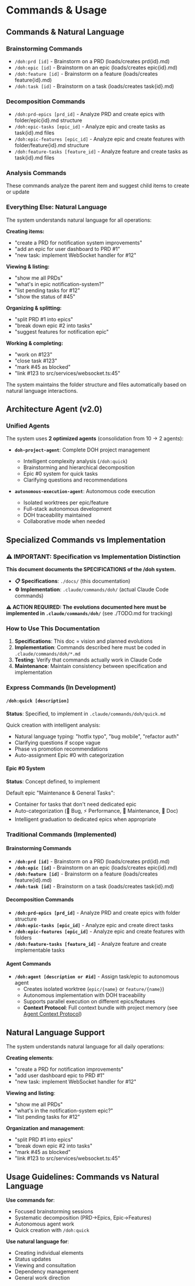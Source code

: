 # Commands & Usage

## Commands & Natural Language

### Brainstorming Commands

- `/doh:prd [id]` - Brainstorm on a PRD (loads/creates prd{id}.md)
- `/doh:epic [id]` - Brainstorm on an epic (loads/creates epic{id}.md)
- `/doh:feature [id]` - Brainstorm on a feature (loads/creates feature{id}.md)
- `/doh:task [id]` - Brainstorm on a task (loads/creates task{id}.md)

### Decomposition Commands

- `/doh:prd-epics [prd_id]` - Analyze PRD and create epics with folder/epic{id}.md structure
- `/doh:epic-tasks [epic_id]` - Analyze epic and create tasks as task{id}.md files
- `/doh:epic-features [epic_id]` - Analyze epic and create features with folder/feature{id}.md structure
- `/doh:feature-tasks [feature_id]` - Analyze feature and create tasks as task{id}.md files

### Analysis Commands

These commands analyze the parent item and suggest child items to create or update

### Everything Else: Natural Language

The system understands natural language for all operations:

**Creating items:**

- "create a PRD for notification system improvements"
- "add an epic for user dashboard to PRD #1"
- "new task: implement WebSocket handler for #12"

**Viewing & listing:**

- "show me all PRDs"
- "what's in epic notification-system?"
- "list pending tasks for #12"
- "show the status of #45"

**Organizing & splitting:**

- "split PRD #1 into epics"
- "break down epic #2 into tasks"
- "suggest features for notification epic"

**Working & completing:**

- "work on #123"
- "close task #123"
- "mark #45 as blocked"
- "link #123 to src/services/websocket.ts:45"

The system maintains the folder structure and files automatically based on natural language interactions.

## Architecture Agent (v2.0)

### Unified Agents

The system uses **2 optimized agents** (consolidation from 10 → 2 agents):

- **`doh-project-agent`**: Complete DOH project management
    - Intelligent complexity analysis (`/doh:quick`)
    - Brainstorming and hierarchical decomposition
    - Epic #0 system for quick tasks
    - Clarifying questions and recommendations

- **`autonomous-execution-agent`**: Autonomous code execution
    - Isolated worktrees per epic/feature
    - Full-stack autonomous development
    - DOH traceability maintained
    - Collaborative mode when needed

## Specialized Commands vs Implementation

### ⚠️ IMPORTANT: Specification vs Implementation Distinction

**This document documents the SPECIFICATIONS of the /doh system.**

- **📋 Specifications**: `./docs/` (this documentation)
- **⚙️ Implementation**: `.claude/commands/doh/` (actual Claude Code commands)

**⚠️ ACTION REQUIRED: The evolutions documented here must be implemented in `.claude/commands/doh/`** (see ./TODO.md for
tracking)

### How to Use This Documentation

1. **Specifications**: This doc = vision and planned evolutions
2. **Implementation**: Commands described here must be coded in `.claude/commands/doh/*.md`
3. **Testing**: Verify that commands actually work in Claude Code
4. **Maintenance**: Maintain consistency between specification and implementation

### Express Commands (In Development)

#### `/doh:quick [description]`

**Status**: Specified, to implement in `.claude/commands/doh/quick.md`

Quick creation with intelligent analysis:

- Natural language typing: "hotfix typo", "bug mobile", "refactor auth"
- Clarifying questions if scope vague
- Phase vs promotion recommendations
- Auto-assignment Epic #0 with categorization

#### Epic #0 System

**Status**: Concept defined, to implement

Default epic "Maintenance & General Tasks":

- Container for tasks that don't need dedicated epic
- Auto-categorization (🐛 Bug, ⚡ Performance, 🔧 Maintenance, 📝 Doc)
- Intelligent graduation to dedicated epics when appropriate

### Traditional Commands (Implemented)

#### Brainstorming Commands

- **`/doh:prd [id]`** - Brainstorm on a PRD (loads/creates prd{id}.md)
- **`/doh:epic [id]`** - Brainstorm on an epic (loads/creates epic{id}.md)
- **`/doh:feature [id]`** - Brainstorm on a feature (loads/creates feature{id}.md)
- **`/doh:task [id]`** - Brainstorm on a task (loads/creates task{id}.md)

#### Decomposition Commands

- **`/doh:prd-epics [prd_id]`** - Analyze PRD and create epics with folder structure
- **`/doh:epic-tasks [epic_id]`** - Analyze epic and create direct tasks
- **`/doh:epic-features [epic_id]`** - Analyze epic and create features with folders
- **`/doh:feature-tasks [feature_id]`** - Analyze feature and create implementable tasks

#### Agent Commands

- **`/doh:agent [description or #id]`** - Assign task/epic to autonomous agent
    - Creates isolated worktree (`epic/{name}` or `feature/{name}`)
    - Autonomous implementation with DOH traceability
    - Supports parallel execution on different epics/features
    - **Context Protocol**: Full context bundle with project memory (see
    [Agent Context Protocol](agent-context-protocol.md))

## Natural Language Support

The system understands natural language for all daily operations:

**Creating elements**:

- "create a PRD for notification improvements"
- "add user dashboard epic to PRD #1"
- "new task: implement WebSocket handler for #12"

**Viewing and listing**:

- "show me all PRDs"
- "what's in the notification-system epic?"
- "list pending tasks for #12"

**Organization and management**:

- "split PRD #1 into epics"
- "break down epic #2 into tasks"
- "mark #45 as blocked"
- "link #123 to src/services/websocket.ts:45"

## Usage Guidelines: Commands vs Natural Language

**Use commands for**:

- Focused brainstorming sessions
- Systematic decomposition (PRD→Epics, Epic→Features)
- Autonomous agent work
- Quick creation with `/doh:quick`

**Use natural language for**:

- Creating individual elements
- Status updates
- Viewing and consultation
- Dependency management
- General work direction
